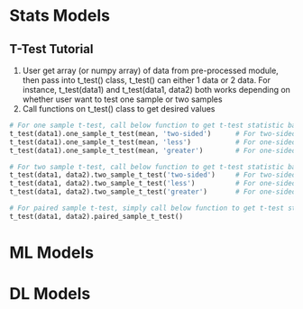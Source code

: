 # Stats Models
## T-Test Tutorial
1. User get array (or numpy array) of data from pre-processed module, then pass into t_test() class, t_test() can either 1 data or 2 data. For instance, t_test(data1) and t_test(data1, data2) both works depending on whether user want to test one sample or two samples
2. Call functions on t_test() class to get desired values

```python
# For one sample t-test, call below function to get t-test statistic based on that user wants to test
t_test(data1).one_sample_t_test(mean, 'two-sided')      # For two-sided test
t_test(data1).one_sample_t_test(mean, 'less')           # For one-sided, less than
t_test(data1).one_sample_t_test(mean, 'greater')        # For one-sided, greater than 

# For two sample t-test, call below function to get t-test statistic based on side of the test
t_test(data1, data2).two_sample_t_test('two-sided')     # For two-sided test
t_test(data1, data2).two_sample_t_test('less')          # For one-sided, less than
t_test(data1, data2).two_sample_t_test('greater')       # For one-sided, greater than

# For paired sample t-test, simply call below function to get t-test statistic
t_test(data1, data2).paired_sample_t_test()
```

# ML Models
# DL Models
